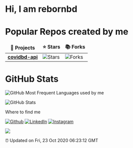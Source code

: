 <h1>Hi, I am rebornbd</h1>

<h1>Popular Repos created by me</h1>
<table>
  <thead align="center">
    <tr >
      <td><b>🎁 Projects</b></td>
      <td><b>⭐ Stars</b></td>
      <td><b>📚 Forks</b></td>
    </tr>
  </thead>
  <tbody>
    <tr>
      <td><a href="https://github.com/rebornbd/covidbd-api"><b>covidbd-api</b></a></td>
      <td><img alt="Stars" src="https://img.shields.io/github/stars/rebornbd/covidbd-api?style=flat-square&labelColor=343b41"/></td>
      <td><img alt="Forks" src="https://img.shields.io/github/forks/rebornbd/covidbd-api?style=flat-square&labelColor=343b41"/></td>
     </tr>
  </tbody>
</table>


<h1>GitHub Stats</h1>
<p><img src="https://github-readme-stats.vercel.app/api/top-langs/?username=rebornbd&layout=compact;show_icons=true" alt="GitHub Most Frequent Languages used by me"></p>
<p><img src="https://github-readme-stats.vercel.app/api?username=rebornbd&amp;show_icons=true&theme=merko" alt="GitHub Stats"></p>


<h11>Where to find me</h1>
<p><a href="https://github.com/rebornbd" target="_blank"><img alt="Github" src="https://img.shields.io/badge/GitHub-%2312100E.svg?&style=for-the-badge&logo=Github&logoColor=white" /></a> <a href="https://www.linkedin.com/in/hiren-namera-83520ab4" target="_blank"><img alt="LinkedIn" src="https://img.shields.io/badge/linkedin-%230077B5.svg?&style=for-the-badge&logo=linkedin&logoColor=white" /></a> <a href="https://www.instagram.com/the_artificial_intel_developer/" target="_blank"><img alt="Instagram" src="https://img.shields.io/badge/instagram-%23E4405F.svg?&style=for-the-badge&logo=instagram&logoColor=white" /></a>
</p>

<p><a href="https://github.com/rebornbd" target="_blank"><img src="https://github.com/hrnbot/hrnbot/workflows/Progress%20Bar%20CI/badge.svg"/></a></p>
<p>⏰ Updated on Fri, 23 Oct 2020 06:23:12 GMT</p>
